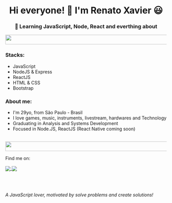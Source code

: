 <h1 align="center"> Hi everyone! 🖖 I'm Renato Xavier 😃</g-emoji> </h1>
<h3 align="center">🚀 Learning JavaScript, Node, React and everthing about </h3>

<img src="https://i.dlpng.com/static/png/5501946-collection-of-free-lines-transparent-blue-download-on-ui-ex-blue-line-png-1000_300_preview.png" width="3000" height="30">

<h3>Stacks:</h3>
<ul>
<li>JavaScript</li>
<li>NodeJS & Express</li>
<li>ReactJS</li>
<li>HTML & CSS</li>
<li>Bootstrap</li>
</ul>

<h3>About me:</h3>
<ul>
<li>I'm 29yo, from São Paulo - Brasil</li>
<li>I love games, music, instruments, livestream, hardwares and Technology</li>
<li>Graduating in Analysis and Systems Development</li>
<li>Focused in Node.JS, ReactJS (React Native coming soon)</li>
</ul>
<br>


<img src="https://i.dlpng.com/static/png/5501946-collection-of-free-lines-transparent-blue-download-on-ui-ex-blue-line-png-1000_300_preview.png" width="3000" height="30">


Find me on:

<a href="https://www.instagram.com/_rnatu/?hl=pt-br">
    <img align="center" src="https://img.shields.io/twitter/url?color=%23E4405F&label=Instagram&logo=Instagram&logoColor=%23E4405F&style=for-the-badge&url=https%3A%2F%2Fwww.instagram.com%2F_rnatu%2F" style="max-width:100%;">
  </a>
<a href="https://www.linkedin.com/in/renato-xavier-a34767165/">
    <img align="center" src="https://img.shields.io/twitter/url?color=%230077b5&label=LinkedIn&logo=linkedin&logoColor=%230077b5&style=for-the-badge&url=https%3A%2F%2Fwww.linkedin.com%2Fin%2Frenato-xavier-a34767165" style="max-width:100%;">
  </a>
<br>  
<br>
<br>
<br>




*A JavaScript lover, motivated by solve problems and create solutions!*

</ul>
